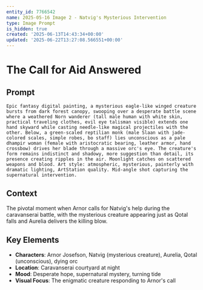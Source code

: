 ```yaml
---
entity_id: 7766542
name: 2025-05-16 Image 2 - Natvig's Mysterious Intervention
type: Image Prompt
is_hidden: true
created: '2025-06-13T14:43:34+00:00'
updated: '2025-06-22T13:27:08.566551+00:00'
---
```


# The Call for Aid Answered

## Prompt

```
Epic fantasy digital painting, a mysterious eagle-like winged creature bursts from dark forest canopy, swooping over a desperate battle scene where a weathered Norn wanderer (tall male human with white skin, practical traveling clothes, evil eye talisman visible) extends one hand skyward while casting needle-like magical projectiles with the other. Below, a green-scaled reptilian monk (male Slaan with jade-colored scales, simple robes, bo staff) lies unconscious as a pale dhampir woman (female with aristocratic bearing, leather armor, hand crossbow) drives her blade through a massive orc's eye. The creature's form remains indistinct and shadowy, more suggestion than detail, its presence creating ripples in the air. Moonlight catches on scattered weapons and blood. Art style: atmospheric, mysterious, painterly with dramatic lighting, ArtStation quality. Mid-angle shot capturing the supernatural intervention.

```

## Context

The pivotal moment when Arnor calls for Natvig's help during the caravanserai battle, with the mysterious creature appearing just as Qotal falls and Aurelia delivers the killing blow.

## Key Elements

- **Characters**: Arnor Josefson, Natvig (mysterious creature), Aurelia, Qotal (unconscious), dying orc
- **Location**: Caravanserai courtyard at night
- **Mood**: Desperate hope, supernatural mystery, turning tide
- **Visual Focus**: The enigmatic creature responding to Arnor's call